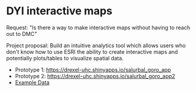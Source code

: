 # DYI interactive maps

Request: "Is there a way to make interactive maps without having to reach out to DMC"

Project proposal: Build an intuitive analytics tool which allows users who don't know how to use ESRI the ability to create interactive maps and potentially plots/tables to visualize spatial data.

- Prototype 1: https://drexel-uhc.shinyapps.io/salurbal_goro_app
- Prototype 2: https://drexel-uhc.shinyapps.io/salurbal_goro_app2
- [Example Data](https://github.com/Drexel-UHC/DYI-interactive-maps/files/7047090/bogus_l1_data.csv)

